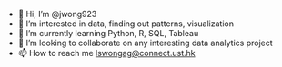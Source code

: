 - 👋 Hi, I’m @jwong923
- 👀 I’m interested in data, finding out patterns, visualization
- 🌱 I’m currently learning Python, R, SQL, Tableau
- 💞️ I’m looking to collaborate on any interesting data analytics project
- 📫 How to reach me lswongag@connect.ust.hk

<!---
jwong923/jwong923 is a ✨ special ✨ repository because its `README.md` (this file) appears on your GitHub profile.
You can click the Preview link to take a look at your changes.
--->
